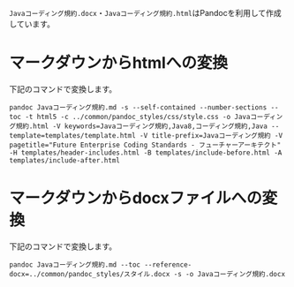 `Javaコーディング規約.docx`・`Javaコーディング規約.html`はPandocを利用して作成しています。

# マークダウンからhtmlへの変換

下記のコマンドで変換します。

```
pandoc Javaコーディング規約.md -s --self-contained --number-sections --toc -t html5 -c ../common/pandoc_styles/css/style.css -o Javaコーディング規約.html -V keywords=Javaコーディング規約,Java8,コーディング規約,Java --template=templates/template.html -V title-prefix=Javaコーディング規約 -V pagetitle="Future Enterprise Coding Standards - フューチャーアーキテクト" -H templates/header-includes.html -B templates/include-before.html -A templates/include-after.html 
```

# マークダウンからdocxファイルへの変換

下記のコマンドで変換します。

```
pandoc Javaコーディング規約.md --toc --reference-docx=../common/pandoc_styles/スタイル.docx -s -o Javaコーディング規約.docx
```
